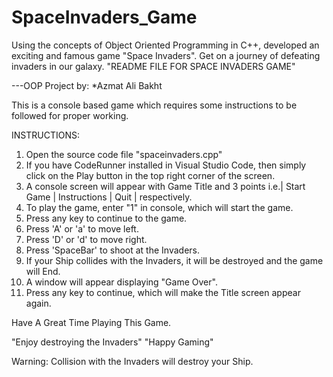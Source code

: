 # SpaceInvaders_Game
Using the concepts of Object Oriented Programming in C++, developed an exciting and famous game "Space Invaders". Get on a journey of defeating invaders in our galaxy.
"README FILE FOR SPACE INVADERS GAME"

---OOP Project by:
  *Azmat Ali Bakht 

This is a console based game which requires some instructions to be followed for proper working.

INSTRUCTIONS:
1. Open the source code file "spaceinvaders.cpp"
2. If you have CodeRunner installed in Visual Studio Code, then simply click on the Play button in the top right corner of the screen.
3. A console screen will appear with Game Title and 3 points i.e.| Start Game | Instructions | Quit | respectively.
4. To play the game, enter "1" in console, which will start the game.
5. Press any key to continue to the game.
6. Press 'A' or 'a' to move left.
7. Press 'D' or 'd' to move right.
8. Press 'SpaceBar' to shoot at the Invaders.
9. If your Ship collides with the Invaders, it will be destroyed and the game will End.
10. A window will appear displaying "Game Over".
11. Press any key to continue, which will make the Title screen  appear again.

Have A Great Time Playing This Game.
 
"Enjoy destroying the Invaders"
"Happy Gaming"

Warning: Collision with the Invaders will destroy your Ship.



